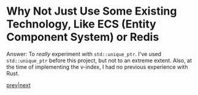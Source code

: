 # Why Not Just Use Some Existing Technology, Like ECS (Entity Component System) or Redis

Answer: To *really* experiment with `std::unique_ptr`. I've used `std::unique_ptr` before this project, but not to an extreme extent. Also, at the time of implementing the v-index, I had no previous experience with Rust.

[prev](part2.md)|[next](part4.md)
